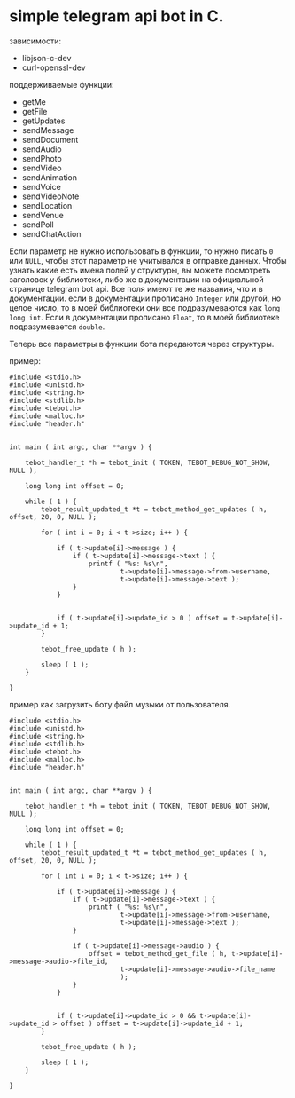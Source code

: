 # simple telegram api bot in C.

зависимости:
* libjson-c-dev
* curl-openssl-dev

поддерживаемые функции:
* getMe
* getFile
* getUpdates
* sendMessage
* sendDocument
* sendAudio
* sendPhoto
* sendVideo
* sendAnimation
* sendVoice
* sendVideoNote
* sendLocation
* sendVenue
* sendPoll
* sendChatAction

Если параметр не нужно использовать в функции, то нужно писать `0` или `NULL`, чтобы этот параметр не учитывался в отправке данных. Чтобы узнать какие есть имена полей у структуры, вы можете посмотреть заголовок у библиотеки, либо же в документации на официальной странице telegram bot api. Все поля имеют те же названия, что и в документации. если в документации прописано `Integer` или другой, но целое число, то в моей библиотеки они все подразумеваются как `long long int`. Если в документации прописано `Float`, то в моей библиотеке подразумевается `double`. 

Теперь все параметры в функции бота передаются через структуры.

пример:
```
#include <stdio.h>
#include <unistd.h>
#include <string.h>
#include <stdlib.h>
#include <tebot.h>
#include <malloc.h>
#include "header.h"


int main ( int argc, char **argv ) {
	
	tebot_handler_t *h = tebot_init ( TOKEN, TEBOT_DEBUG_NOT_SHOW, NULL );

	long long int offset = 0;

	while ( 1 ) {
		tebot_result_updated_t *t = tebot_method_get_updates ( h, offset, 20, 0, NULL );

		for ( int i = 0; i < t->size; i++ ) {

			if ( t->update[i]->message ) {
				if ( t->update[i]->message->text ) {
					printf ( "%s: %s\n", 
							t->update[i]->message->from->username,
							t->update[i]->message->text );
				}
			}


			if ( t->update[i]->update_id > 0 ) offset = t->update[i]->update_id + 1;
		}

		tebot_free_update ( h );

		sleep ( 1 );
	}

}
```


пример как загрузить боту файл музыки от пользователя.
```
#include <stdio.h>
#include <unistd.h>
#include <string.h>
#include <stdlib.h>
#include <tebot.h>
#include <malloc.h>
#include "header.h"


int main ( int argc, char **argv ) {
	
	tebot_handler_t *h = tebot_init ( TOKEN, TEBOT_DEBUG_NOT_SHOW, NULL );

	long long int offset = 0;

	while ( 1 ) {
		tebot_result_updated_t *t = tebot_method_get_updates ( h, offset, 20, 0, NULL );

		for ( int i = 0; i < t->size; i++ ) {

			if ( t->update[i]->message ) {
				if ( t->update[i]->message->text ) {
					printf ( "%s: %s\n", 
							t->update[i]->message->from->username,
							t->update[i]->message->text );
				}

				if ( t->update[i]->message->audio ) {
					offset = tebot_method_get_file ( h, t->update[i]->message->audio->file_id,
							t->update[i]->message->audio->file_name
							);
				}
			}


			if ( t->update[i]->update_id > 0 && t->update[i]->update_id > offset ) offset = t->update[i]->update_id + 1;
		}

		tebot_free_update ( h );

		sleep ( 1 );
	}

}
```
